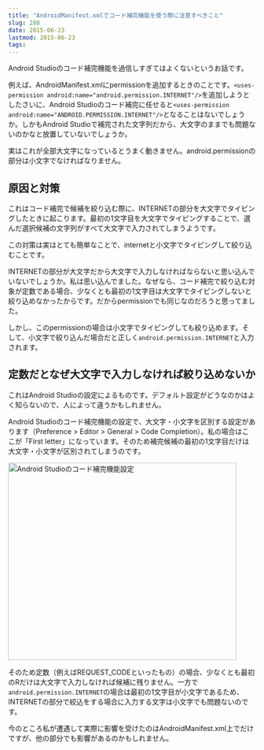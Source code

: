 ```yaml
---
title: "AndroidManifest.xmlでコード補完機能を使う際に注意すべきこと"
slug: 288
date: 2015-06-23
lastmod: 2015-06-23
tags: 
---
```


Android Studioのコード補完機能を過信しすぎてはよくないというお話です。

例えば、AndroidManifest.xmlにpermissionを追加するときのことです。`<uses-permission android:name="android.permission.INTERNET"/>`を追加しようとしたさいに、Android Studioのコード補完に任せると`<uses-permission android:name="ANDROID.PERMISSION.INTERNET"/>`となることはないでしょうか。しかもAndroid Studioで補完された文字列だから、大文字のままでも問題ないのかなと放置していないでしょうか。

実はこれが全部大文字になっているとうまく動きません。android.permissionの部分は小文字でなければなりません。


## 原因と対策


これはコード補完で候補を絞り込む際に、INTERNETの部分を大文字でタイピングしたときに起こります。最初の1文字目を大文字でタイピングすることで、選んだ選択候補の文字列がすべて大文字で入力されてしまうようです。

この対策は実はとても簡単なことで、internetと小文字でタイピングして絞り込むことです。

INTERNETの部分が大文字だから大文字で入力しなければならないと思い込んでいないでしょうか。私は思い込んでました。なぜなら、コード補完で絞り込む対象が定数である場合、少なくとも最初の1文字目は大文字でタイピングしないと絞り込めなかったからです。だからpermissionでも同じなのだろうと思ってました。

しかし、このpermissionの場合は小文字でタイピングしても絞り込めます。そして、小文字で絞り込んだ場合だと正しく`android.permission.INTERNET`と入力されます。


## 定数だとなぜ大文字で入力しなければ絞り込めないか


これはAndroid Studioの設定によるものです。デフォルト設定がどうなのかはよく知らないので、人によって違うかもしれません。

Android Studioのコード補完機能の設定で、大文字・小文字を区別する設定があります（Preference > Editor > General > Code Completion）。私の場合はここが「First letter」になっています。そのため補完候補の最初の1文字目だけは大文字・小文字が区別されてしまうのです。

<img src="https://android.gcreate.jp/wp-content/uploads/2015/06/82dcdb175ccd68c78eec3482b04d556c.jpg" alt="Android Studioのコード補完機能設定" title="Android Studioのコード補完機能設定.jpg" border="0" width="464" height="401" />

そのため定数（例えばREQUEST_CODEといったもの）の場合、少なくとも最初のRだけは大文字で入力しなければ候補に残りません。一方で`android.permission.INTERNET`の場合は最初の1文字目が小文字であるため、INTERNETの部分で絞込をする場合に入力する文字は小文字でも問題ないのです。

今のところ私が遭遇して実際に影響を受けたのはAndroidManifest.xml上でだけですが、他の部分でも影響があるのかもしれません。


  